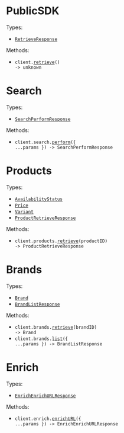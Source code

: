 # PublicSDK

Types:

- <code><a href="./src/resources/top-level.ts">RetrieveResponse</a></code>

Methods:

- <code title="get /">client.<a href="./src/index.ts">retrieve</a>() -> unknown</code>

# Search

Types:

- <code><a href="./src/resources/search.ts">SearchPerformResponse</a></code>

Methods:

- <code title="post /v0/search">client.search.<a href="./src/resources/search.ts">perform</a>({ ...params }) -> SearchPerformResponse</code>

# Products

Types:

- <code><a href="./src/resources/products.ts">AvailabilityStatus</a></code>
- <code><a href="./src/resources/products.ts">Price</a></code>
- <code><a href="./src/resources/products.ts">Variant</a></code>
- <code><a href="./src/resources/products.ts">ProductRetrieveResponse</a></code>

Methods:

- <code title="get /v0/products/{product_id}">client.products.<a href="./src/resources/products.ts">retrieve</a>(productID) -> ProductRetrieveResponse</code>

# Brands

Types:

- <code><a href="./src/resources/brands.ts">Brand</a></code>
- <code><a href="./src/resources/brands.ts">BrandListResponse</a></code>

Methods:

- <code title="get /v0/brands/{brand_id}">client.brands.<a href="./src/resources/brands.ts">retrieve</a>(brandID) -> Brand</code>
- <code title="get /v0/brands">client.brands.<a href="./src/resources/brands.ts">list</a>({ ...params }) -> BrandListResponse</code>

# Enrich

Types:

- <code><a href="./src/resources/enrich.ts">EnrichEnrichURLResponse</a></code>

Methods:

- <code title="post /v0/enrich">client.enrich.<a href="./src/resources/enrich.ts">enrichURL</a>({ ...params }) -> EnrichEnrichURLResponse</code>
